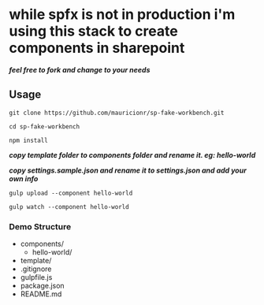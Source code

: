 # while spfx is not in production i'm using this stack to create components in sharepoint

***feel free to fork and change to your needs***

## Usage

`git clone https://github.com/mauricionr/sp-fake-workbench.git`

`cd sp-fake-workbench`

`npm install`

***copy template folder to components folder and rename it. eg: hello-world***

***copy settings.sample.json and rename it to settings.json and add your own info***

`gulp upload --component hello-world`

`gulp watch --component hello-world`

### Demo Structure
    
 - components/
    - hello-world/
 - template/
 - .gitignore
 - gulpfile.js
 - package.json
 - README.md